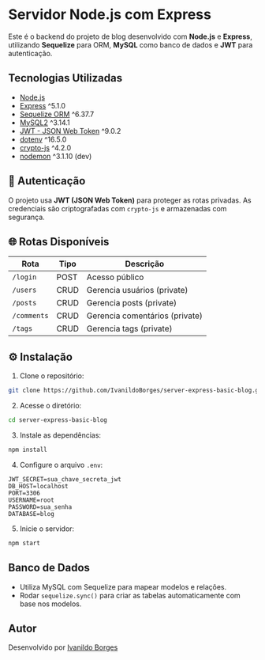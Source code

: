 # Servidor Node.js com Express

Este é o backend do projeto de blog desenvolvido com **Node.js** e **Express**, utilizando **Sequelize** para ORM, **MySQL** como banco de dados e **JWT** para autenticação.

## Tecnologias Utilizadas

- [Node.js](https://nodejs.org/)
- [Express](https://expressjs.com/) ^5.1.0
- [Sequelize ORM](https://sequelize.org/) ^6.37.7
- [MySQL2](https://www.npmjs.com/package/mysql2) ^3.14.1
- [JWT - JSON Web Token](https://jwt.io/) ^9.0.2
- [dotenv](https://www.npmjs.com/package/dotenv) ^16.5.0
- [crypto-js](https://www.npmjs.com/package/crypto-js) ^4.2.0
- [nodemon](https://nodemon.io/) ^3.1.10 (dev)

## 🔐 Autenticação

O projeto usa **JWT (JSON Web Token)** para proteger as rotas privadas. As credenciais são criptografadas com `crypto-js` e armazenadas com segurança.

## 🌐 Rotas Disponíveis

| Rota        | Tipo     | Descrição                         |
|-------------|----------|-----------------------------------|
| `/login`    | POST     | Acesso público                    |
| `/users`    | CRUD     | Gerencia usuários     (private)   |
| `/posts`    | CRUD     | Gerencia posts        (private)   |
| `/comments` | CRUD     | Gerencia comentários  (private)   |
| `/tags`     | CRUD     | Gerencia tags         (private)   |

## ⚙️ Instalação

1. Clone o repositório:

```bash
git clone https://github.com/IvanildoBorges/server-express-basic-blog.git
```

2. Acesse o diretório:

```bash
cd server-express-basic-blog
```

3. Instale as dependências:

```bash
npm install
```

4. Configure o arquivo ``.env``:

```env
JWT_SECRET=sua_chave_secreta_jwt
DB_HOST=localhost
PORT=3306
USERNAME=root
PASSWORD=sua_senha
DATABASE=blog
```

5. Inicie o servidor:

```bash
npm start
```

## Banco de Dados
- Utiliza MySQL com Sequelize para mapear modelos e relações.
- Rodar ``sequelize.sync()`` para criar as tabelas automaticamente com base nos modelos.

## Autor
Desenvolvido por [Ivanildo Borges](https://www.linkedin.com/in/IvanildoBorges)
